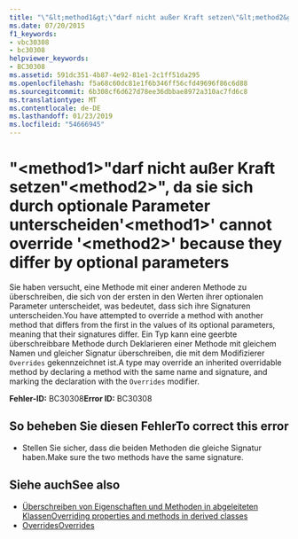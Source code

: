 ```yaml
---
title: "\"&lt;method1&gt;\"darf nicht außer Kraft setzen\"&lt;method2&gt;\", da sie sich durch optionale Parameter unterscheiden"
ms.date: 07/20/2015
f1_keywords:
- vbc30308
- bc30308
helpviewer_keywords:
- BC30308
ms.assetid: 591dc351-4b87-4e92-81e1-2c1ff51da295
ms.openlocfilehash: f5a68c60dc81e1f6b346ff56cfd49696f86c6d88
ms.sourcegitcommit: 6b308cf6d627d78ee36dbbae8972a310ac7fd6c8
ms.translationtype: MT
ms.contentlocale: de-DE
ms.lasthandoff: 01/23/2019
ms.locfileid: "54666945"
---
```

# <a name="ltmethod1gt-cannot-override-ltmethod2gt-because-they-differ-by-optional-parameters"></a><span data-ttu-id="d947d-102">"&lt;method1&gt;"darf nicht außer Kraft setzen"&lt;method2&gt;", da sie sich durch optionale Parameter unterscheiden</span><span class="sxs-lookup"><span data-stu-id="d947d-102">'&lt;method1&gt;' cannot override '&lt;method2&gt;' because they differ by optional parameters</span></span>
<span data-ttu-id="d947d-103">Sie haben versucht, eine Methode mit einer anderen Methode zu überschreiben, die sich von der ersten in den Werten ihrer optionalen Parameter unterscheidet, was bedeutet, dass sich ihre Signaturen unterscheiden.</span><span class="sxs-lookup"><span data-stu-id="d947d-103">You have attempted to override a method with another method that differs from the first in the values of its optional parameters, meaning that their signatures differ.</span></span> <span data-ttu-id="d947d-104">Ein Typ kann eine geerbte überschreibbare Methode durch Deklarieren einer Methode mit gleichem Namen und gleicher Signatur überschreiben, die mit dem Modifizierer `Overrides` gekennzeichnet ist.</span><span class="sxs-lookup"><span data-stu-id="d947d-104">A type may override an inherited overridable method by declaring a method with the same name and signature, and marking the declaration with the `Overrides` modifier.</span></span>  
  
 <span data-ttu-id="d947d-105">**Fehler-ID:** BC30308</span><span class="sxs-lookup"><span data-stu-id="d947d-105">**Error ID:** BC30308</span></span>  
  
## <a name="to-correct-this-error"></a><span data-ttu-id="d947d-106">So beheben Sie diesen Fehler</span><span class="sxs-lookup"><span data-stu-id="d947d-106">To correct this error</span></span>  
  
-   <span data-ttu-id="d947d-107">Stellen Sie sicher, dass die beiden Methoden die gleiche Signatur haben.</span><span class="sxs-lookup"><span data-stu-id="d947d-107">Make sure the two methods have the same signature.</span></span>  
  
## <a name="see-also"></a><span data-ttu-id="d947d-108">Siehe auch</span><span class="sxs-lookup"><span data-stu-id="d947d-108">See also</span></span>
- [<span data-ttu-id="d947d-109">Überschreiben von Eigenschaften und Methoden in abgeleiteten Klassen</span><span class="sxs-lookup"><span data-stu-id="d947d-109">Overriding properties and methods in derived classes</span></span>](~/docs/visual-basic/programming-guide/language-features/objects-and-classes/inheritance-basics.md#overriding-properties-and-methods-in-derived-classes)
- [<span data-ttu-id="d947d-110">Overrides</span><span class="sxs-lookup"><span data-stu-id="d947d-110">Overrides</span></span>](../../visual-basic/language-reference/modifiers/overrides.md)

